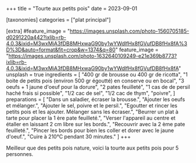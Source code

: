 +++
title = "Tourte aux petits pois"
date = 2023-09-01

[taxonomies]
categories = ["plat principal"]

[extra]
#feature_image = "https://images.unsplash.com/photo-1560705185-d0291220a442?ixlib=rb-4.0.3&ixid=M3wxMjA3fDB8MHxwaG90by1wYWdlfHx8fGVufDB8fHx8fA%3D%3D&auto=format&fit=crop&w=1374&q=80"
feature_image = "https://images.unsplash.com/photo-1632640109249-e21e369b8773?ixlib=rb-4.0.3&ixid=M3wxMjA3fDB8MHxwaG90by1wYWdlfHx8fGVufDB8fHx8fA"
unsplash = true
ingredients = [
  "400 gr de brousse ou 400 gr de ricotta",
  "1 boite de petits pois (environ 500 gr égoutté) en conserve ou en bocal",
  "3 oeufs + 1 jaune d'oeuf pour la dorure",
  "2 pates feuilleté",
  "1 cas de de persil haché frais si possible",
  "1/2 cac de sel",
  "1/2 cac de thym",
  "poivre",
]
preparations = [
  "Dans un saladier, écraser la brousse.",
  "Ajouter les oeufs et mélanger.",
  "Ajouter le sel, poivre et le persil.",
  "Egoutter et rincer les petits pois et les ajouter. Mélanger sans les écraser.",
  "Beurrer un plat à tarte pour placer la 1 ère pate feuilleté.",
  "Verser l'appareil au centre et étaller en laissant 2 cm libre sur les bords.",
  "Recouvrir avec la 2 ème pate feuilleté.",
  "Pincer les bords pour bien les coller et dorer avec le jaune d'oeuf.",
  "Cuire à 210°C pendant 30 minutes."
]
+++

Meilleur que des petits pois nature, voici la tourte aux petits pois pour 5 personnes.
